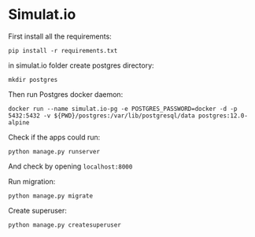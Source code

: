 # Simulat.io

First install all the requirements:

`pip install -r requirements.txt`

in simulat.io folder create postgres directory:

`mkdir postgres`

Then run Postgres docker daemon:

`docker run --name simulat.io-pg -e POSTGRES_PASSWORD=docker -d -p 5432:5432 -v ${PWD}/postgres:/var/lib/postgresql/data postgres:12.0-alpine`

Check if the apps could run:

`python manage.py runserver`

And check by opening `localhost:8000`

Run migration:

`python manage.py migrate`

Create superuser:

`python manage.py createsuperuser`